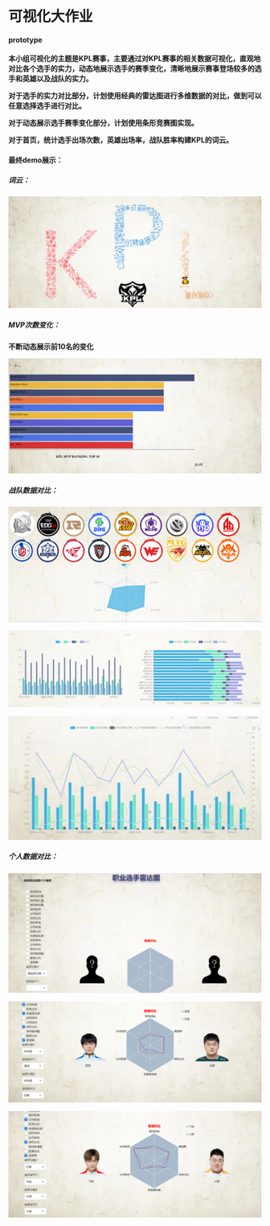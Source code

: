 # 可视化大作业

#### prototype

**本小组可视化的主题是KPL赛事，主要通过对KPL赛事的相关数据可视化，直观地对比各个选手的实力，动态地展示选手的赛季变化，清晰地展示赛事登场较多的选手和英雄以及战队的实力。**

**对于选手的实力对比部分，计划使用经典的雷达图进行多维数据的对比，做到可以任意选择选手进行对比。**

**对于动态展示选手赛季变化部分，计划使用条形竞赛图实现。**

**对于首页，统计选手出场次数，英雄出场率，战队胜率构建KPL的词云。**

#### 最终demo展示：

##### 词云：

![image-20231215162906772](./images/image-20231215162906772.png)

##### MVP次数变化：

**不断动态展示前10名的变化**

![image-20231215163015195](./images/image-20231215163015195.png)

##### 战队数据对比：

![image-20231215163252956](./images/image-20231215163252956.png)

![image-20231215163411546](./images/image-20231215163411546.png)

![image-20231215163429988](./images/image-20231215163429988.png)

##### 个人数据对比：

![image-20231215163627607](./images/image-20231215163627607.png)

![image-20231215163804170](./images/image-20231215163804170.png)

![image-20231215163835761](./images/image-20231215163835761.png)
